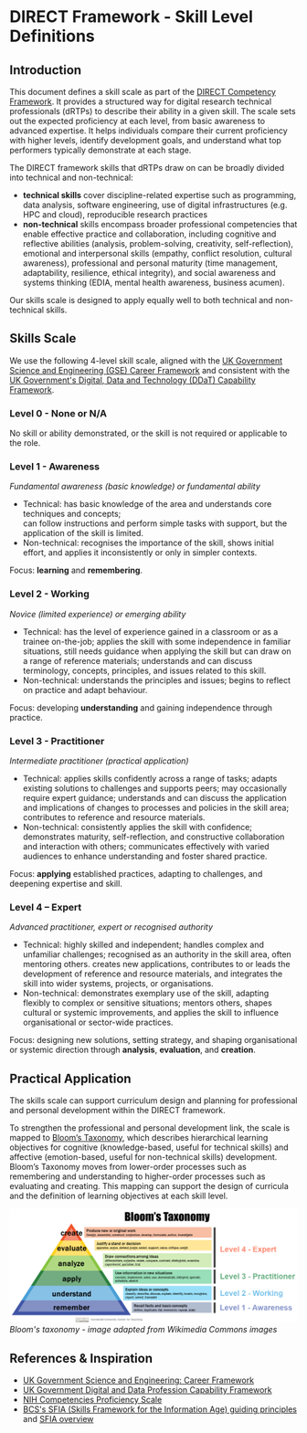 # DIRECT Framework - Skill Level Definitions

## Introduction

This document defines a skill scale as part of the [DIRECT Competency Framework][direct-framework]. 
It provides a structured way for digital research technical professionals (dRTPs) to describe their ability in a given skill. 
The scale sets out the expected proficiency at each level, from basic awareness to advanced expertise. 
It helps individuals compare their current proficiency with higher levels, identify development goals, and understand what top performers typically demonstrate at each stage.

The DIRECT framework skills that dRTPs draw on can be broadly divided into technical and non-technical: 

- **technical skills** cover discipline-related expertise such as programming, data analysis, software engineering, use of digital infrastructures (e.g. HPC and cloud), reproducible research practices
- **non-technical** skills encompass broader professional competencies that enable effective practice and collaboration, including cognitive and reflective abilities (analysis, problem-solving, creativity, self-reflection), emotional and interpersonal skills (empathy, conflict resolution, cultural awareness), professional and personal maturity (time management, adaptability, resilience, ethical integrity), and social awareness and systems thinking (EDIA, mental health awareness, business acumen).

Our skills scale is designed to apply equally well to both technical and non-technical skills. 

## Skills Scale

We use the following 4-level skill scale, aligned with the [UK Government Science and Engineering (GSE) Career Framework][gse-framework] and consistent with the [UK Government's Digital, Data and Technology (DDaT) Capability Framework][ddat-framework].

### Level 0 - None or N/A

No skill or ability demonstrated, or the skill is not required or applicable to the role.

### Level 1 - Awareness

*Fundamental awareness (basic knowledge) or fundamental ability*

- Technical: has basic knowledge of the area and understands core techniques and concepts;  
can follow instructions and perform simple tasks with support, but the application of the skill is limited.
- Non-technical: recognises the importance of the skill, shows initial effort, and applies it inconsistently or only in simpler contexts.

Focus: **learning** and **remembering**.

### Level 2 - Working

*Novice (limited experience) or emerging ability*

- Technical: has the level of experience gained in a classroom or as a trainee on-the-job;
applies the skill with some independence in familiar situations, still needs guidance when applying the skill but can draw on a range of reference materials;
understands and can discuss terminology, concepts, principles, and issues related to this skill.
- Non-technical: understands the principles and issues; begins to reflect on practice and adapt behaviour.

Focus: developing **understanding** and gaining independence through practice.

### Level 3 - Practitioner

*Intermediate practitioner (practical application)*

- Technical: applies skills confidently across a range of tasks; 
adapts existing solutions to challenges and supports peers; 
may occasionally require expert guidance; 
understands and can discuss the application and implications of changes to processes and policies in the skill area; 
contributes to reference and resource materials.
- Non-technical: consistently applies the skill with confidence; 
demonstrates maturity, self-reflection, and constructive collaboration and interaction with others; 
communicates effectively with varied audiences to enhance understanding and foster shared practice.

Focus: **applying** established practices, adapting to challenges, and deepening expertise and skill.

### Level 4 – Expert

*Advanced practitioner, expert or recognised authority*

- Technical: highly skilled and independent; 
handles complex and unfamiliar challenges; 
recognised as an authority in the skill area, often mentoring others. 
creates new applications, contributes to or leads the development of reference and resource materials, and integrates the skill into wider systems, projects, or organisations.
- Non-technical: demonstrates exemplary use of the skill, adapting flexibly to complex or sensitive situations;
mentors others, shapes cultural or systemic improvements, and applies the skill to influence organisational or sector-wide practices.

Focus: designing new solutions, setting strategy, and shaping organisational or systemic direction through **analysis**, **evaluation**, and **creation**.

## Practical Application

The skills scale can support curriculum design and planning for professional and personal development within the DIRECT framework.

To strengthen the professional and personal development link, the scale is mapped to [Bloom’s Taxonomy][blooms-taxonomy], which describes hierarchical learning objectives for cognitive (knowledge-based, useful for technical skills) and affective (emotion-based, useful for non-technical skills) development.
Bloom’s Taxonomy moves from lower-order processes such as remembering and understanding to higher-order processes such as evaluating and creating.
This mapping can support the design of curricula and the definition of learning objectives at each skill level.

![](../images/Blooms-combined-with-levels.png)
*Bloom's taxonomy - image adapted from Wikimedia Commons images*


## References & Inspiration

* [UK Government Science and Engineering: Career Framework][gse-framework]
* [UK Government Digital and Data Profession Capability Framework][ddat-framework]
* [NIH Competencies Proficiency Scale][nih-framework]
* [BCS's SFIA (Skills Framework for the Information Age) guiding principles][sfia-guide] and [SFIA overview][sfia-framework]

[gse-framework]: https://assets.publishing.service.gov.uk/media/61a605f2e90e07043d677dd0/gse-career-framework-v2.pdf
[ddat-framework]: https://ddat-capability-framework.service.gov.uk/
[direct-framework]: ./skills-competencies-framework.json
[nih-framework]: https://hr.nih.gov/working-nih/competencies/competencies-proficiency-scale
[sfia-guide]: https://sfia-online.org/en/about-sfia/sfia-guiding-principles
[sfia-framework]: https://sfia-online.org/en/about-sfia/sfia-overview-for-new-users-211014.pdf
[blooms-taxonomy]: https://en.wikipedia.org/wiki/Bloom's_taxonomy
